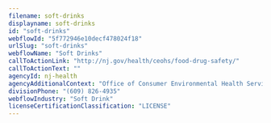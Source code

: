 ```yaml
---
filename: soft-drinks
displayname: soft-drinks
id: "soft-drinks"
webflowId: "5f772946e10decf478024f18"
urlSlug: "soft-drinks"
webflowName: "Soft Drinks"
callToActionLink: "http://nj.gov/health/ceohs/food-drug-safety/"
callToActionText: ""
agencyId: nj-health
agencyAdditionalContext: "Office of Consumer Environmental Health Services, Public Health Sanitation and Safety Program"
divisionPhone: "(609) 826-4935"
webflowIndustry: "Soft Drink"
licenseCertificationClassification: "LICENSE"
---
```

